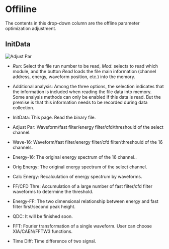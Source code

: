 <!-- DropDown4.md --- 
;; 
;; Description: 
;; Author: Hongyi Wu(吴鸿毅)
;; Email: wuhongyi@qq.com 
;; Created: 日 10月  7 08:50:48 2018 (+0800)
;; Last-Updated: 一 11月  5 17:00:03 2018 (+0800)
;;           By: Hongyi Wu(吴鸿毅)
;;     Update #: 3
;; URL: http://wuhongyi.cn -->

# Offiline

The contents in this drop-down column are the offline parameter optimization adjustment.  


## InitData

![Adjust Par](/img/AdjustPar.png)

- *Run*: Select the file run number to be read, *Mod*: selects to read which module, and the button *Read* loads the file main information (channel address, energy, waveform position, etc.) into the memory.
- Additional analysis: Among the three options, the selection indicates that the information is included when reading the file data into memory. Some analysis methods can only be enabled if this data is read. But the premise is that this information needs to be recorded during data collection.



- InitData: This page. Read the binary file.
- Adjust Par:  Waveform/fast filter/energy filter/cfd/threshould of the select channel.
- Wave-16:  Waveform/fast filter/energy filter/cfd filter/threshould of the 16 channels.
- Energy-16:  The original energy spectrum of the 16 channel..
- Orig Energy:  The original energy spectrum of the select channel.
- Calc Energy:  Recalculation of energy spectrum by waveforms.
- FF/CFD Thre:   Accumulation of a large number of fast filter/cfd filter waveforms to determine the threshold.
- Energy-FF:  The two dimensional relationship between energy and fast filter first/second peak height.
- QDC:  It will be finished soon.
- FFT:  Fourier transformation of a single waveform. User can choose XIA/CAEN/FFTW3 functions.
- Time Diff:  Time difference of two signal.

<!-- DropDown4.md ends here -->
